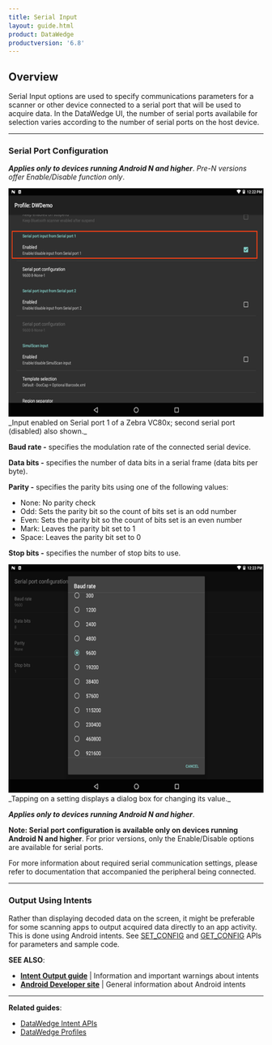 ```yaml
---
title: Serial Input
layout: guide.html
product: DataWedge
productversion: '6.8'
---
```


## Overview

Serial Input options are used to specify communications parameters for a scanner or other device connected to a serial port that will be used to acquire data. In the DataWedge UI, the number of serial ports availabile for selection varies according to the number of serial ports on the host device.

<!-- 2/28/18- Removed per eng. 
**Note: DataWedge provides audio and other feedback to alert the user of scanning results and barcode type. See the [Scanner Parameters](#scanparams) section for more information**. 
 -->

-----

### Serial Port Configuration 
**_Applies only to devices running Android N and higher_**. _Pre-N versions offer Enable/Disable function only_.

<img style="height:450px" src="DW_serial_02.png"/>
_Input enabled on Serial port 1 of a Zebra VC80x; second serial port (disabled) also shown._
<br>


**Baud rate -** specifies the modulation rate of the connected serial device. 

**Data bits -** specifies the number of data bits in a serial frame (data bits per byte). 

**Parity -** specifies the parity bits using one of the following values: 

* None: No parity check
* Odd: Sets the parity bit so the count of bits set is an odd number
* Even: Sets the parity bit so the count of bits set is an even number
* Mark: Leaves the parity bit set to 1
* Space: Leaves the parity bit set to 0

**Stop bits -** specifies the number of stop bits to use.  

<img style="height:450px" src="DW_serial_04.png"/>
_Tapping on a setting displays a dialog box for changing its value._
<br>

<!-- 
DW_serial_04.png (baud rate)
DW_serial_05.png (data bits)
DW_serial_06.png (parity) 
DW_serial_07.png (stop bits)
 -->
**_Applies only to devices running Android N and higher_**.  

**Note: Serial port configuration is available only on devices running Android N and higher**. For prior versions, only the Enable/Disable options are available for serial ports.

For more information about required serial communication settings, please refer to documentation that accompanied the peripheral being connected.

-----

### Output Using Intents

Rather than displaying decoded data on the screen, it might be preferable for some scanning apps to output acquired data directly to an app activity. This is done using Android intents. See [SET_CONFIG](../../api/setconfig) and [GET_CONFIG](../../api/getconfig) APIs for parameters and sample code. 

**SEE ALSO**:
* **[Intent Output guide](../../output/intent)** | Information and important warnings about intents
* **[Android Developer site](https://developer.android.com/guide/components/intents-filters.html)** | General information about Android intents 

------

**Related guides**:

* [DataWedge Intent APIs](../../api) 
* [DataWedge Profiles](../../profiles)

